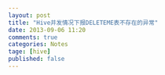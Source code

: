 ```yaml
---
layout: post
title: "Hive并发情况下报DELETEME表不存在的异常"
date: 2013-09-06 11:20
comments: true
categories: Notes
tage: [hive]
published: false
---
```

